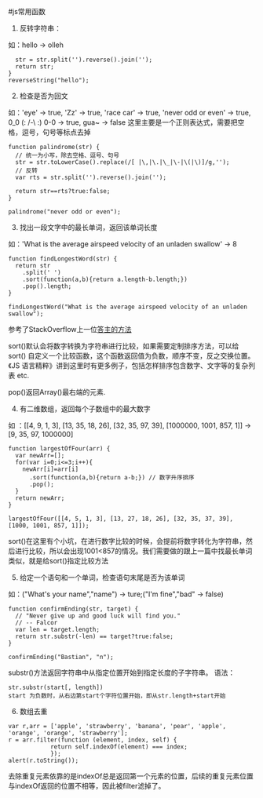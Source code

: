 #js常用函数
1. 反转字符串：

如：hello -> olleh

```function reverseString(str) {
  str = str.split('').reverse().join('');
  return str;
}
reverseString("hello");
```
2. 检查是否为回文

如：'eye' -> true, 'Zz' -> true, 'race car' -> true, 'never odd or even' -> true, 0_0 (: /-\ :) 0-0 -> true, gua~ -> false 这里主要是一个正则表达式，需要把空格，逗号，句号等标点去掉

```
function palindrome(str) {
  // 统一为小写，除去空格、逗号、句号
  str = str.toLowerCase().replace(/[ |\,|\.|\_|\-|\(|\)]/g,'');
  // 反转
  var rts = str.split('').reverse().join('');

  return str==rts?true:false;
}

palindrome("never odd or even");
```
3. 找出一段文字中的最长单词，返回该单词长度

如：'What is the average airspeed velocity of an unladen swallow' -> 8

```
function findLongestWord(str) {
  return str
    .split(' ')
    .sort(function(a,b){return a.length-b.length;})
    .pop().length;
}

findLongestWord("What is the average airspeed velocity of an unladen swallow");
```
参考了StackOverflow上一位[答主的方法](http://stackoverflow.com/questions/31037076/find-the-longest-word-in-a-string-using-javascript)

sort()默认会将数字转换为字符串进行比较，如果需要定制排序方法，可以给 sort() 自定义一个比较函数，这个函数返回值为负数，顺序不变，反之交换位置。《JS 语言精粹》讲到这里时有更多例子，包括怎样排序包含数字、文字等的复杂列表 etc.

pop()返回Array()最右端的元素.

4. 有二维数组，返回每个子数组中的最大数字

如 ：[[4, 9, 1, 3], [13, 35, 18, 26], [32, 35, 97, 39], [1000000, 1001, 857, 1]] -> [9, 35, 97, 1000000]

```
function largestOfFour(arr) {
  var newArr=[];
  for(var i=0;i<=3;i++){
    newArr[i]=arr[i]
      .sort(function(a,b){return a-b;})	// 数字升序排序
      .pop();
  }
  return newArr;
}

largestOfFour([[4, 5, 1, 3], [13, 27, 18, 26], [32, 35, 37, 39], [1000, 1001, 857, 1]]);
```
sort()在这里有个小坑，在进行数字比较的时候，会提前将数字转化为字符串，然后进行比较，所以会出现1001<857的情况。我们需要做的跟上一篇中找最长单词类似，就是给sort()指定比较方法

5. 给定一个语句和一个单词，检查语句末尾是否为该单词

如：("What's your name","name") -> ture;("I'm fine","bad" -> false)

```
function confirmEnding(str, target) {
  // "Never give up and good luck will find you."
  // -- Falcor
  var len = target.length;
  return str.substr(-len) == target?true:false;
}

confirmEnding("Bastian", "n");
```
substr()方法返回字符串中从指定位置开始到指定长度的子字符串。
语法：

```
str.substr(start[, length])
start 为负数时，从右边第start个字符位置开始，即从str.length+start开始
```
6. 数组去重

```
var r,arr = ['apple', 'strawberry', 'banana', 'pear', 'apple', 'orange', 'orange', 'strawberry'];
r = arr.filter(function (element, index, self) {
            return self.indexOf(element) === index;
            });
alert(r.toString());
```
去除重复元素依靠的是indexOf总是返回第一个元素的位置，后续的重复元素位置与indexOf返回的位置不相等，因此被filter滤掉了。
